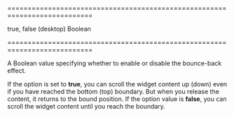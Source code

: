 ===========================================================================
<!--default-->true, false (desktop)<!--/default-->
<!--type-->Boolean<!--/type-->
===========================================================================

<!--shortDescription-->
A Boolean value specifying whether to enable or disable the bounce-back effect.
<!--/shortDescription-->

<!--fullDescription-->
If the option is set to **true**, you can scroll the widget content up (down) even if you have reached the bottom (top) boundary. But when you release the content, it returns to the bound position. If the option value is **false**, you can scroll the widget content until you reach the boundary.


<!--/fullDescription-->